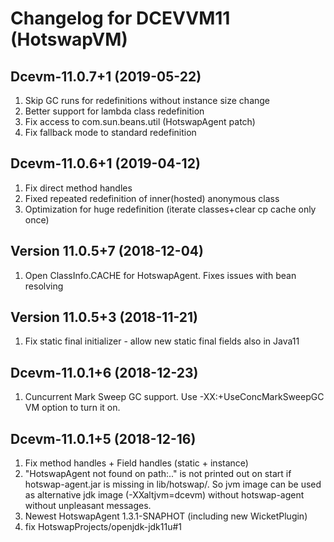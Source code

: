 # Changelog for DCEVVM11 (HotswapVM)

## Dcevm-11.0.7+1 (2019-05-22)

1. Skip GC runs for redefinitions without instance size change
1. Better support for lambda class redefinition
1. Fix access to com.sun.beans.util (HotswapAgent patch)
1. Fix fallback mode to standard redefinition

## Dcevm-11.0.6+1 (2019-04-12)

1. Fix direct method handles
1. Fixed repeated redefinition of inner(hosted) anonymous class
1. Optimization for huge redefinition (iterate classes+clear cp cache only once)

## Version 11.0.5+7 (2018-12-04)

1. Open ClassInfo.CACHE for HotswapAgent. Fixes issues with bean resolving

## Version 11.0.5+3 (2018-11-21)

1. Fix static final initializer - allow new static final fields also in Java11

## Dcevm-11.0.1+6 (2018-12-23)

1. Cuncurrent Mark Sweep GC support. Use -XX:+UseConcMarkSweepGC VM option to turn it on.

## Dcevm-11.0.1+5 (2018-12-16)

1. Fix method handles + Field handles (static + instance)
1. "HotswapAgent not found on path:.." is not printed out on start if hotswap-agent.jar is missing in lib/hotswap/. So jvm image can be used as alternative jdk image (-XXaltjvm=dcevm) without hotswap-agent without unpleasant messages.
1. Newest HotswapAgent 1.3.1-SNAPHOT (including new WicketPlugin)
1. fix HotswapProjects/openjdk-jdk11u#1
